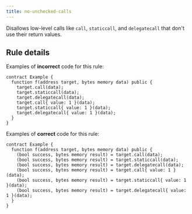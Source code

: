```yaml
---
title: no-unchecked-calls
---
```


Disallows low-level calls like `call`, `staticcall`, and `delegatecall` that don't use their return values.

## Rule details

Examples of **incorrect** code for this rule:

```solidity
contract Example {
  function f(address target, bytes memory data) public {
    target.call(data);
    target.staticcall(data);
    target.delegatecall(data);
    target.call{ value: 1 }(data);
    target.staticcall{ value: 1 }(data);
    target.delegatecall{ value: 1 }(data);
  }
}
```

Examples of **correct** code for this rule:

```solidity
contract Example {
  function f(address target, bytes memory data) public {
    (bool success, bytes memory result) = target.call(data);
    (bool success, bytes memory result) = target.staticcall(data);
    (bool success, bytes memory result) = target.delegatecall(data);
    (bool success, bytes memory result) = target.call{ value: 1 }(data);
    (bool success, bytes memory result) = target.staticcall{ value: 1 }(data);
    (bool success, bytes memory result) = target.delegatecall{ value: 1 }(data);
  }
}
```

